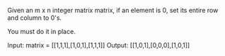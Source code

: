 Given an m x n integer matrix matrix, if an element is 0, set its entire row and column to 0's.

You must do it in place.

Input: matrix = [[1,1,1],[1,0,1],[1,1,1]]
Output: [[1,0,1],[0,0,0],[1,0,1]]